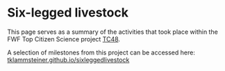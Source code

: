 # Six-legged livestock

This page serves as a summary of the activities that took place within the FWF Top Citizen Science project [TC48](https://pf.fwf.ac.at/en/research-in-practice/project-finder/43946). 

A selection of milestones from this project can be accessed here: [tklammsteiner.github.io/sixleggedlivestock](https://tklammsteiner.github.io/sixleggedlivestock)
